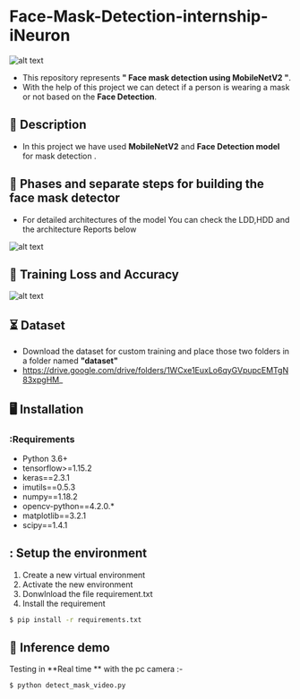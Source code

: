 # Face-Mask-Detection-internship-iNeuron
![alt text](https://fypidea.com/wp-content/uploads/2020/06/Potterytableware-tiles..png)


- This repository represents **" Face mask detection using MobileNetV2 "**.
- With the help of this project we can detect if a person is wearing a mask or not based on the **Face Detection**.
  
## 📝 Description
- In this project we have used **MobileNetV2** and **Face Detection model** for mask detection .

## 📝 Phases and separate steps for building the face mask detector 
- For detailed architectures of the model You can check the LDD,HDD and the architecture Reports below 

![alt text](https://raw.githubusercontent.com/iheb2/Face-Mask-Detection-internship-iNeuron/master/pr.png)

## 📝 Training Loss and Accuracy

![alt text](https://raw.githubusercontent.com/iheb2/Face-Mask-Detection-internship-iNeuron/master/plot.png)


## ⏳ Dataset
- Download the dataset for custom training and place those two folders  in a folder named **"dataset"**
- https://drive.google.com/drive/folders/1WCxe1EuxLo6qyGVpupcEMTgN83xpgHM_ 

## :desktop_computer:	Installation

### :Requirements
* Python 3.6+
* tensorflow>=1.15.2
* keras==2.3.1
* imutils==0.5.3
* numpy==1.18.2
* opencv-python==4.2.0.*
* matplotlib==3.2.1
* scipy==1.4.1

## : Setup the environment
1. Create a new virtual environment 
2. Activate the new environment
3. Donwlnload the file requirement.txt  
4. Install the requirement 
```bash
$ pip install -r requirements.txt 

```
## 🎯 Inference demo
 Testing in  **Real time ** with the pc camera   :-
```bash
$ python detect_mask_video.py

```

